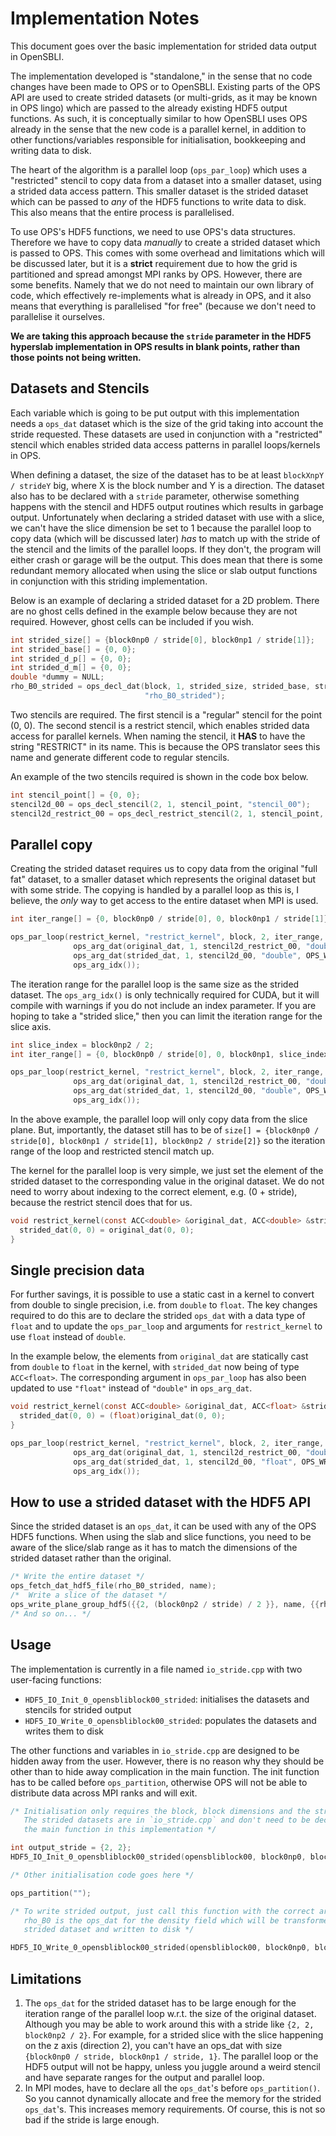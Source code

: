 # Implementation Notes

This document goes over the basic implementation for strided data output in OpenSBLI.

The implementation developed is "standalone," in the sense that no code changes have been made to OPS or to OpenSBLI.
Existing parts of the OPS API are used to create strided datasets (or multi-grids, as it may be known in OPS lingo)
which are passed to the already existing HDF5 output functions. As such, it is conceptually similar to how OpenSBLI uses
OPS already in the sense that the new code is a parallel kernel, in addition to other functions/variables responsible
for initialisation, bookkeeping and writing data to disk.

The heart of the algorithm is a parallel loop (`ops_par_loop`) which uses a "restricted" stencil to copy data from a
dataset into a smaller dataset, using a strided data access pattern. This smaller dataset is the strided dataset which
can be passed to *any* of the HDF5 functions to write data to disk. This also means that the entire process is
parallelised.

To use OPS's HDF5 functions, we need to use OPS's data structures. Therefore we have to copy data *manually* to create a
strided dataset which is passed to OPS. This comes with some overhead and limitations which will be discussed later, but
it is a **strict** requirement due to how the grid is partitioned and spread amongst MPI ranks by OPS. However, there
are some benefits. Namely that we do not need to maintain our own library of code, which effectively re-implements what
is already in OPS, and it also means that everything is parallelised "for free" (because we don't need to parallelise it
ourselves.

**We are taking this approach because the `stride` parameter in the HDF5 hyperslab implementation in OPS results in
blank points, rather than those points not being written.**

## Datasets and Stencils

Each variable which is going to be put output with this implementation needs a `ops_dat` dataset which is the size of
the grid taking into account the stride requested. These datasets are used in conjunction with a "restricted" stencil
which enables strided data access patterns in parallel loops/kernels in OPS.

When defining a dataset, the size of the dataset has to be at least `blockXnpY / strideY` big, where X is the block
number and Y is a direction. The dataset also has to be declared with a `stride` parameter, otherwise something happens
with the stencil and HDF5 output routines which results in garbage output. Unfortunately when declaring a strided
dataset with use with a slice, we can't have the slice dimension be set to 1 because the parallel loop to copy data
(which will be discussed later) *has* to match up with the stride of the stencil and the limits of the parallel loops.
If they don't, the program will either crash or garage will be the output. This does mean that there is some redundant
memory allocated when using the slice or slab output functions in conjunction with this striding implementation.

Below is an example of declaring a strided dataset for a 2D problem. There are no ghost cells defined in the example
below because they are not required. However, ghost cells can be included if you wish.

```c
int strided_size[] = {block0np0 / stride[0], block0np1 / stride[1]};
int strided_base[] = {0, 0};
int strided_d_p[] = {0, 0};
int strided_d_m[] = {0, 0};
double *dummy = NULL;
rho_B0_strided = ops_decl_dat(block, 1, strided_size, strided_base, strided_d_m, strided_d_p, stride, dummy, "double",
                              "rho_B0_strided");
```

Two stencils are required. The first stencil is a "regular" stencil for the point (0, 0). The second stencil is a
restrict stencil, which enables strided data access for parallel kernels. When naming the stencil, it **HAS** to have
the string "RESTRICT" in its name. This is because the OPS translator sees this name and generate different code to
regular stencils.

An example of the two stencils required is shown in the code box below.

```c
int stencil_point[] = {0, 0};
stencil2d_00 = ops_decl_stencil(2, 1, stencil_point, "stencil_00");
stencil2d_restrict_00 = ops_decl_restrict_stencil(2, 1, stencil_point, stride, "stencil_RESTRICT_00");
```

## Parallel copy

Creating the strided dataset requires us to copy data from the original "full fat" dataset, to a smaller dataset which
represents the original dataset but with some stride. The copying is handled by a parallel loop as this is, I believe,
the *only* way to get access to the entire dataset when MPI is used.

```c
int iter_range[] = {0, block0np0 / stride[0], 0, block0np1 / stride[1]};

ops_par_loop(restrict_kernel, "restrict_kernel", block, 2, iter_range,
              ops_arg_dat(original_dat, 1, stencil2d_restrict_00, "double", OPS_READ),
              ops_arg_dat(strided_dat, 1, stencil2d_00, "double", OPS_WRITE),
              ops_arg_idx());
```

The iteration range for the parallel loop is the same size as the strided dataset. The `ops_arg_idx()` is only
technically required for CUDA, but it will compile with warnings if you do not include an index parameter. If you are
hoping to take a "strided slice," then you can limit the iteration range for the slice axis.

```c
int slice_index = block0np2 / 2;
int iter_range[] = {0, block0np0 / stride[0], 0, block0np1, slice_index / stride[1], slice_index / stride[1] + 1};

ops_par_loop(restrict_kernel, "restrict_kernel", block, 2, iter_range,
              ops_arg_dat(original_dat, 1, stencil2d_restrict_00, "double", OPS_READ),
              ops_arg_dat(strided_dat, 1, stencil2d_00, "double", OPS_WRITE),
              ops_arg_idx());
```

In the above example, the parallel loop will only copy data from the slice plane. But, importantly, the dataset still
has to be of `size[] = {block0np0 / stride[0], block0np1 / stride[1], block0np2 / stride[2]}` so the iteration range of
the loop and restricted stencil match up.

The kernel for the parallel loop is very simple, we just set the element of the strided dataset to the corresponding
value in the original dataset. We do not need to worry about indexing to the correct element, e.g. (0 + stride), because
the restrict stencil does that for us.

```c
void restrict_kernel(const ACC<double> &original_dat, ACC<double> &strided_dat, const int *idx) {
  strided_dat(0, 0) = original_dat(0, 0);
}
```

## Single precision data

For further savings, it is possible to use a static cast in a kernel to convert from double to single precision, i.e.
from `double` to `float`. The key changes required to do this are to declare the strided `ops_dat` with a data type
of `float` and to update the `ops_par_loop` and arguments for `restrict_kernel` to use `float` instead of `double`.

In the example below, the elements from `original_dat` are statically cast from `double` to `float` in the kernel, with
`strided_dat` now being of type `ACC<float>`. The corresponding argument in `ops_par_loop` has also been updated to
use `"float"` instead of `"double"` in `ops_arg_dat`.

```c
void restrict_kernel(const ACC<double> &original_dat, ACC<float> &strided_dat, const int *idx) {
  strided_dat(0, 0) = (float)original_dat(0, 0);
}

ops_par_loop(restrict_kernel, "restrict_kernel", block, 2, iter_range,
              ops_arg_dat(original_dat, 1, stencil2d_restrict_00, "double", OPS_READ),
              ops_arg_dat(strided_dat, 1, stencil2d_00, "float", OPS_WRITE),
              ops_arg_idx());
```

## How to use a strided dataset with the HDF5 API

Since the strided dataset is an `ops_dat`, it can be used with any of the OPS HDF5 functions. When using the slab and
slice functions, you need to be aware of the slice/slab range as it has to match the dimensions of the strided dataset
rather than the original.

```c
/* Write the entire dataset */
ops_fetch_dat_hdf5_file(rho_B0_strided, name);
/*  Write a slice of the dataset */
ops_write_plane_group_hdf5({{2, (block0np2 / stride) / 2 }}, name, {{rho_B0_strided}});
/* And so on... */
```

## Usage

The implementation is currently in a file named `io_stride.cpp` with two user-facing functions:

- `HDF5_IO_Init_0_opensbliblock00_strided`: initialises the datasets and stencils for strided output
- `HDF5_IO_Write_0_opensbliblock00_strided`: populates the datasets and writes them to disk

The other functions and variables in `io_stride.cpp` are designed to be hidden away from the user. However, there is no
reason why they should be other than to hide away complication in the main function. The init function has to be called
before `ops_partition`, otherwise OPS will not be able to distribute data across MPI ranks and will exit.

```c
/* Initialisation only requires the block, block dimensions and the stride parameters.
   The strided datasets are in `io_stride.cpp` and don't need to be declared in scope of
   the main function in this implementation */

int output_stride = {2, 2};
HDF5_IO_Init_0_opensbliblock00_strided(opensbliblock00, block0np0, block0np1, output_stride);

/* Other initialisation code goes here */

ops_partition("");

/* To write strided output, just call this function with the correct arguments.
   rho_B0 is the ops_dat for the density field which will be transformed into a
   strided dataset and written to disk */

HDF5_IO_Write_0_opensbliblock00_strided(opensbliblock00, block0np0, block0np1, output_stride, &rho_B0)
```

## Limitations

1. The `ops_dat` for the strided dataset has to be large enough for the iteration range of the parallel loop w.r.t. the
   size of the original dataset. Although you may be able to work around this with a stride like `{2, 2, block0np2 /
   2}`. For example, for a strided slice with the slice happening on the z axis (direction 2), you can't have an ops_dat
   with size `{block0np0 / stride, block0np1 / stride, 1}`. The parallel loop or the HDF5 output will not be happy,
   unless you juggle around a weird stencil and have separate ranges for the output and parallel loop.
2. In MPI modes, have to declare all the `ops_dat`'s before `ops_partition()`. So you cannot dynamically allocate and
   free the memory for the strided `ops_dat`'s. This increases memory requirements. Of course, this is not so bad if the
   stride is large enough.
